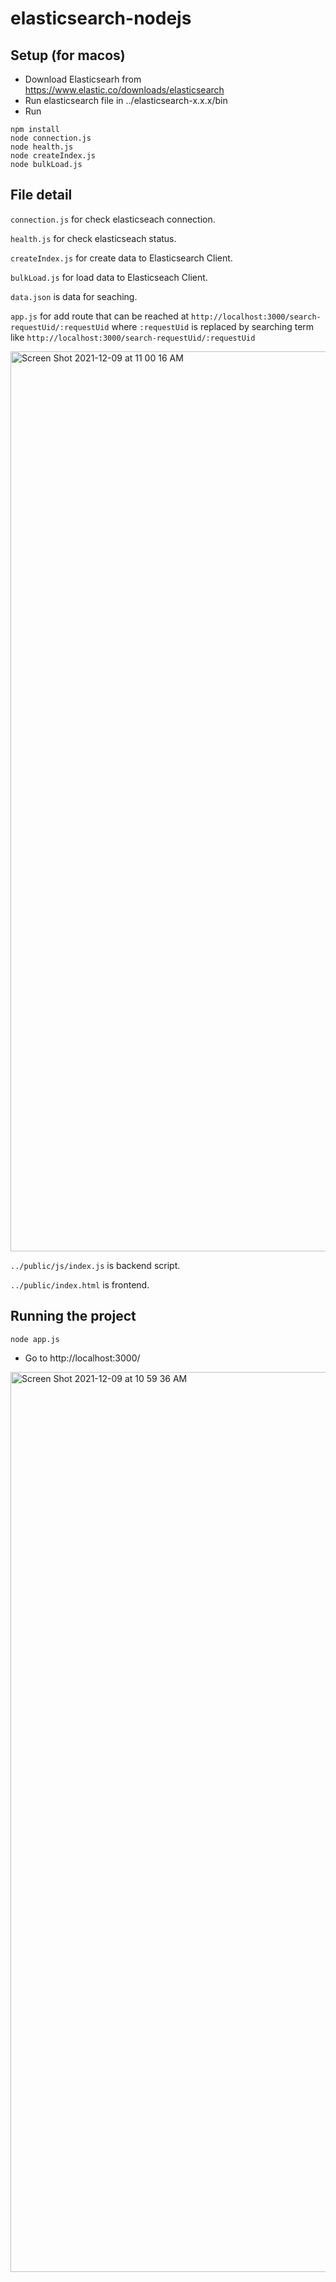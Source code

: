 # elasticsearch-nodejs

Setup (for macos)
---
* Download Elasticsearh from https://www.elastic.co/downloads/elasticsearch
* Run elasticsearch file in ../elasticsearch-x.x.x/bin
* Run
```
npm install
node connection.js
node health.js
node createIndex.js
node bulkLoad.js
```

File detail
---
`connection.js` for check elasticseach connection.

`health.js` for check elasticseach status.

`createIndex.js` for create data to Elasticsearch Client.

`bulkLoad.js` for load data to Elasticseach Client.

`data.json` is data for seaching.

`app.js` for add route that can be reached at ```http://localhost:3000/search-requestUid/:requestUid``` where `:requestUid` is replaced by searching term like `http://localhost:3000/search-requestUid/:requestUid`  

<img width="1440" alt="Screen Shot 2021-12-09 at 11 00 16 AM" src="https://user-images.githubusercontent.com/69962474/145332281-d1663e67-9be5-432a-936e-5c15df0edfcf.png">

`../public/js/index.js` is backend script.

`../public/index.html` is frontend.

Running the project
---
```
node app.js
``` 
* Go to http://localhost:3000/

<img width="1440" alt="Screen Shot 2021-12-09 at 10 59 36 AM" src="https://user-images.githubusercontent.com/69962474/145332315-ad04511a-f73d-4f8b-a0c4-9c7f84721a02.png">

